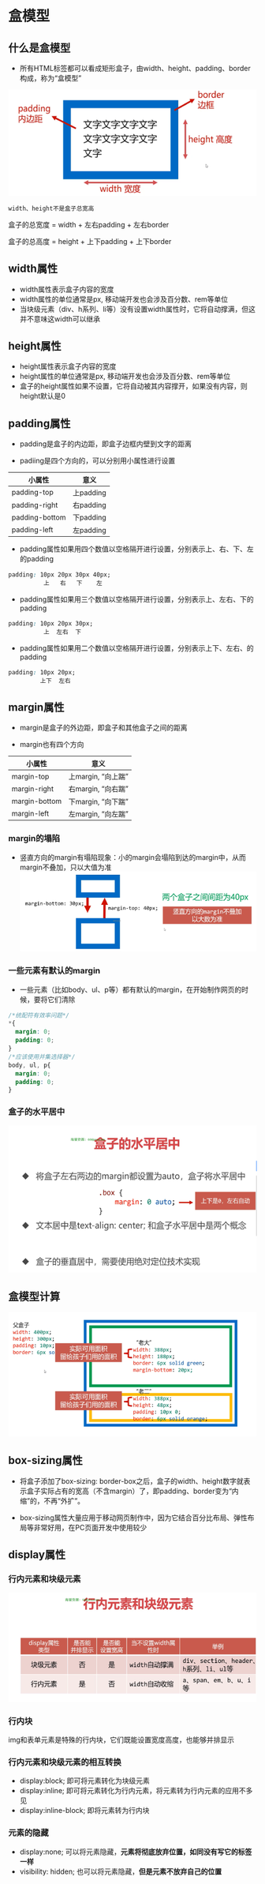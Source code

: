 # 盒模型

## 什么是盒模型

- 所有HTML标签都可以看成矩形盒子，由width、height、padding、border构成，称为“盒模型”

![盒模型](./box.PNG)

```txt
width、height不是盒子总宽高
```

盒子的总宽度 = width + 左右padding + 左右border

盒子的总高度 = height + 上下padding + 上下border

## width属性

- width属性表示盒子内容的宽度
- width属性的单位通常是px, 移动端开发也会涉及百分数、rem等单位
- 当块级元素（div、h系列、li等）没有设置width属性时，它将自动撑满，但这并不意味这width可以继承

## height属性

- height属性表示盒子内容的宽度
- height属性的单位通常是px, 移动端开发也会涉及百分数、rem等单位
- 盒子的height属性如果不设置，它将自动被其内容撑开，如果没有内容，则height默认是0

## padding属性

- padding是盒子的内边距，即盒子边框内壁到文字的距离

- padiing是四个方向的，可以分别用小属性进行设置

小属性|意义
-|-
padding-top|上padding
padding-right|右padding
padding-bottom|下padding
padding-left|左padding

- padding属性如果用四个数值以空格隔开进行设置，分别表示上、右、下、左的padding

```css
padding: 10px 20px 30px 40px;
          上   右   下    左
```

- padding属性如果用三个数值以空格隔开进行设置，分别表示上、左右、下的padding

```css
padding: 10px 20px 30px;
          上  左右  下
```

- padding属性如果用二个数值以空格隔开进行设置，分别表示上下、左右、的padding

```css
padding: 10px 20px;
         上下  左右 
```

## margin属性

- margin是盒子的外边距，即盒子和其他盒子之间的距离

- margin也有四个方向

小属性|意义
-|-
margin-top|上margin, “向上踹”
margin-right|右margin, “向右踹”
margin-bottom|下margin, “向下踹”
margin-left|左margin, “向左踹”

### margin的塌陷

- 竖直方向的margin有塌陷现象：小的margin会塌陷到达的margin中，从而margin不叠加，只以大值为准
![margin的塌陷](./margin1.PNG)

### 一些元素有默认的margin

- 一些元素（比如body、ul、p等）都有默认的margin，在开始制作网页的时候，要将它们清除

```css
/*统配符有效率问题*/
*{
  margin: 0;
  padding: 0;
}
/*应该使用并集选择器*/
body, ul, p{
  margin: 0;
  padding: 0;
}
```

### 盒子的水平居中

![盒子的水平居中](./%E7%9B%92%E5%AD%90%E6%B0%B4%E5%93%81%E5%B1%85%E4%B8%AD.PNG)

## 盒模型计算

![盒模型计算](./%E7%9B%92%E6%A8%A1%E5%9E%8B%E8%AE%A1%E7%AE%97.PNG)

## box-sizing属性

- 将盒子添加了box-sizing: border-box之后，盒子的width、height数字就表示盒子实际占有的宽高（不含margin）了，即padding、border变为“内缩”的，不再“外扩”。

- box-sizing属性大量应用于移动网页制作中，因为它结合百分比布局、弹性布局等非常好用，在PC页面开发中使用较少

## display属性

### 行内元素和块级元素

![行内&块级](./%E8%A1%8C%E5%86%85%E5%85%83%E7%B4%A0%E5%92%8C%E5%9D%97%E7%BA%A7%E5%85%83%E7%B4%A0.PNG)

### 行内块

img和表单元素是特殊的行内块，它们既能设置宽度高度，也能够并排显示

### 行内元素和块级元素的相互转换

- display:block; 即可将元素转化为块级元素
- display:inline; 即可将元素转化为行内元素，将元素转为行内元素的应用不多见
- display:inline-block; 即将元素转为行内块

### 元素的隐藏

- display:none; 可以将元素隐藏，**元素将彻底放弃位置，如同没有写它的标签一样**
- visibility: hidden; 也可以将元素隐藏，**但是元素不放弃自己的位置**
